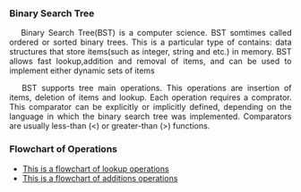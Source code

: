 <h3><b>Binary Search Tree</b></h3>

<p align="justify">&emsp; Binary Search Tree(BST) is a computer science. BST somtimes called ordered or sorted binary trees. This is a particular type of contains: data structures that store items(such as integer, string and etc.) in memory. BST allows fast lookup,addition and removal of items, and can be used to implement either dynamic sets of items <p>

<p align="justify">&emsp; BST supports tree main operations. This operations are insertion of items, deletion of items and lookup. Each operation requires a comprator. This comparator can be explicitly or implicitly defined, depending on the language in which the binary search tree was implemented. Comparators are usually less-than (<) or greater-than (>) functions.<p>
<h3><b>Flowchart of Operations </b></h3>
<ul><li><a href="https://drive.google.com/file/d/0B5Ec_5irxL8saFRrSE12LTljeHc/view?usp=sharing"> This is a flowchart of lookup operations <a></li>
<li><a href="https://drive.google.com/file/d/0B5Ec_5irxL8sQnpIbjNrX2dPeU0/view?usp=sharing"> This is a flowchart of additions operations <a>
</li>
</ul>
